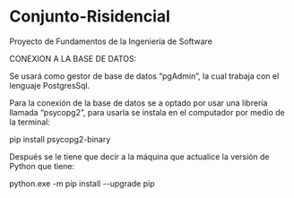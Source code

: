 # Conjunto-Risidencial
Proyecto de Fundamentos de la Ingeniería de Software 

CONEXION A LA BASE DE DATOS:

Se usará como gestor de base de datos “pgAdmin”, la cual trabaja con el lenguaje PostgresSql.

Para la conexión de la base de datos se a optado por usar una librería llamada “psycopg2”, para usarla se instala en el computador por medio de la terminal:

pip install psycopg2-binary

Después se le tiene que decir a la máquina que actualice la versión de Python que tiene:

python.exe -m pip install --upgrade pip
